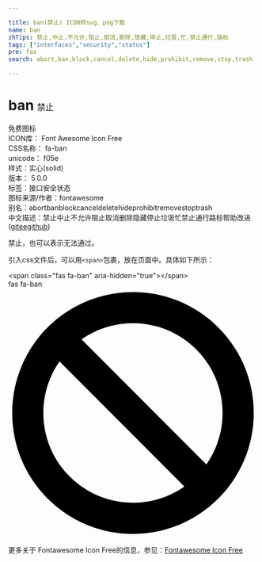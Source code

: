 ```yaml
---

title: ban(禁止) ICON转svg、png下载
name: ban
zhTips: 禁止,中止,不允许,阻止,取消,删除,隐藏,停止,垃圾,忙,禁止通行,路标
tags: ["interfaces","security","status"]
pre: fas
search: abort,ban,block,cancel,delete,hide,prohibit,remove,stop,trash

---
```


# ban  <small style="font-size: 60%;font-weight: 100">禁止</small>


<div class="detail-page">
<p>
<span><span class="badge-success badge">免费图标</span> </span>
<br/>
<span>
ICON库：
<span class="badge-secondary badge">Font Awesome Icon Free</span> 
</span>
<br/>
<span>
CSS名称：
<span class="badge-secondary badge">fa-ban</span> 
</span>
<br/>
<span>
unicode：
<span class="badge-secondary badge">f05e</span> 
<copy-btn content='f05e' btn-title=""></copy-btn>
<copy-btn :content='String.fromCodePoint(parseInt("f05e", 16))' btn-title="复制U"></copy-btn>
</span><br/><span>样式：<span class="badge-light badge">实心(solid)</span></span>
<br/>
<span>
版本：
<span class="badge-secondary badge">5.0.0</span> 
</span><br/><span>标签：<span class="badge-light badge"><router-link to="/tags/interfaces.html">接口</router-link></span><span class="badge-light badge"><router-link to="/tags/security.html">安全</router-link></span><span class="badge-light badge"><router-link to="/tags/status.html">状态</router-link></span></span>
<br/>
<span>图标来源/作者：<span class="badge-light badge">fontawesome</span></span> 
<br/>
<span>别名：<span class="badge-light badge">abort</span><span class="badge-light badge">ban</span><span class="badge-light badge">block</span><span class="badge-light badge">cancel</span><span class="badge-light badge">delete</span><span class="badge-light badge">hide</span><span class="badge-light badge">prohibit</span><span class="badge-light badge">remove</span><span class="badge-light badge">stop</span><span class="badge-light badge">trash</span></span><br/><span class="zh-detail">中文描述：<span class="badge-primary badge">禁止</span><span class="badge-primary badge">中止</span><span class="badge-primary badge">不允许</span><span class="badge-primary badge">阻止</span><span class="badge-primary badge">取消</span><span class="badge-primary badge">删除</span><span class="badge-primary badge">隐藏</span><span class="badge-primary badge">停止</span><span class="badge-primary badge">垃圾</span><span class="badge-primary badge">忙</span><span class="badge-primary badge">禁止通行</span><span class="badge-primary badge">路标</span><span class="help-link"><span>帮助改进</span>(<a href="https://gitee.com/liuwave/icon-helper/edit/master/json/fontawesome/solid/ban.json" target="_blank" rel="noopener noreferrer">gitee</a><a href="https://github.com/liuwave/icon-helper/edit/master/json/fontawesome/solid/ban.json" target="_blank" rel="noopener noreferrer">github</a></span>)</span><br/>
</p>
</div><div class="description description alert alert-light">禁止，也可以表示无法通过。</div>
<div class="alert alert-dark">
  <i class="fas fa-ban fa-xs"></i>
  <i class="fas fa-ban fa-sm"></i>
  <i class="fas fa-ban fa-lg"></i>
  <i class="fas fa-ban fa-2x"></i>
  <i class="fas fa-ban fa-3x"></i>
  <i class="fas fa-ban fa-5x"></i>
  <i class="fas fa-ban fa-7x"></i>
</div>
<div>
  <p>引入css文件后，可以用<code>&lt;span&gt;</code>包裹，放在页面中。具体如下所示：    
  </p>
  <div class="alert alert-primary" style="font-size: 14px">
    &lt;span class="fas fa-ban" aria-hidden="true"&gt;&lt;/span&gt;
    <copy-btn content='<span class="fas fa-ban" aria-hidden="true"></span>'></copy-btn>
  </div>
  <div class="alert alert-secondary">
    <i class="fas fa-ban"
    style="font-size: 24px"
    aria-hidden="true"></i> fas fa-ban
    <copy-btn content="fas fa-ban" btn-title="复制图标名称"></copy-btn>
  </div>
</div>
<div id="svg" class="svg-wrap">
<svg xmlns="http://www.w3.org/2000/svg" viewBox="0 0 512 512"><path d="M256 8C119.034 8 8 119.033 8 256s111.034 248 248 248 248-111.034 248-248S392.967 8 256 8zm130.108 117.892c65.448 65.448 70 165.481 20.677 235.637L150.47 105.216c70.204-49.356 170.226-44.735 235.638 20.676zM125.892 386.108c-65.448-65.448-70-165.481-20.677-235.637L361.53 406.784c-70.203 49.356-170.226 44.736-235.638-20.676z"/></svg>
</div>
<detail full-name='fa-ban'></detail>
    
<div><p>更多关于  Fontawesome Icon Free的信息，参见：<a target="_blank" href="https://iconhelper.cn/fontawesome.html">Fontawesome Icon Free</a>
</p></div>
